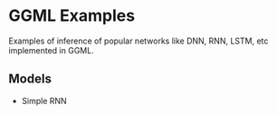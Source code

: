 # GGML Examples
Examples of inference of popular networks like DNN, RNN, LSTM, etc implemented in GGML.

## Models
- Simple RNN
